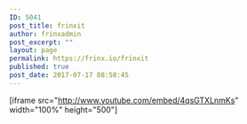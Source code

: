 ```yaml
---
ID: 5041
post_title: frinxit
author: frinxadmin
post_excerpt: ""
layout: page
permalink: https://frinx.io/frinxit
published: true
post_date: 2017-07-17 08:58:45
---
```

[iframe src="http://www.youtube.com/embed/4qsGTXLnmKs" width="100%" height="500"]